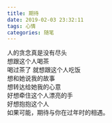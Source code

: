 ```yaml
---
title: 期待
date: 2019-02-03 23:32:11
tags: 心情
categories: 随笔
---
```

人的贪念真是没有尽头   
想跟这个人喝茶   
喝过茶了 就想跟这个人吃饭   
想和她说我的故事   
想转达给她我的心意   
好想牵住这个人漂亮的手   
好想抱抱这个人  
如果可能，期待与你在过年时的相遇。  
